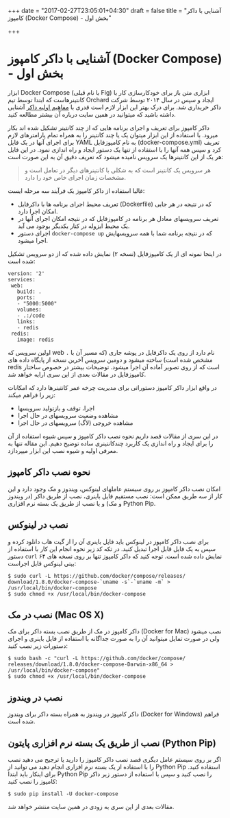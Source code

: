 +++
date = "2017-02-27T23:05:01+04:30"
draft = false
title = "آشنایی با داکر کامپوز (Docker Compose) - بخش اول"

+++


آشنایی با داکر کامپوز (Docker Compose) - بخش اول
===

ابزار Docker Compose (با نام قبلی Fig) ابزاری متن باز برای خودکارسازی کار با کانتینرهاست که ابتدا توسط تیم Orchard ایجاد و سپس در سال ۲۰۱۴ توسط شرکت داکر خریداری شد. برای درک بهتر این ابزار لازم است قدری با [مفاهیم اولیه داکر](http://elastico.io/blog/docker-basic-concepts.html) آشنایی داشته باشید که میتوانید در همین سایت درباره آن بیشتر مطالعه کنید.

داکر کامپوز برای تعریف و اجرای برنامه هایی که از چند کانتینر تشکیل شده اند بکار میرود. با استفاده از این ابزار میتوان یک یا چند کانتینر را به همراه تمام پارامترهای لازم برای اجرای آنها در یک فایل YAML به نام کامپوزفایل (docker-compose.yml) تعریف کرد و سپس همه آنها را با استفاده از تنها یک دستور ایجاد و راه اندازی نمود. در این فایل هر یک از این کانتینرها یک سرویس نامیده میشود که تعریف دقیق آن به این صورت است:
>هر سرویس یک کانتینر است که به شکلی با کانتینرهای دیگر در تعامل است و مشخصات زمان اجرای خاص خود را دارد.

غالبا استفاده از داکر کامپوز یک فرآیند سه مرحله ایست: 

 * تعریف محیط اجرای برنامه ها با داکرفایل (Dockerfile) که در نتیجه در هر جایی امکان اجرا دارد.
 * تعریف سرویسهای معادل هر برنامه در کامپوزفایل که در نتیجه امکان اجرای آنها در یک محیط ایزوله در کنار یکدیگر بوجود می آید.
 * اجرای دستور `docker-compose up` که در نتیجه برنامه شما با همه سرویسهایش اجرا میشود.

در اینجا نمونه ای از یک کامپوزفایل (نسخه ۲) نمایش داده شده که از دو سرویس تشکیل شده است:
 ```
version: '2'
services:
  web:
    build: .
    ports:
    - "5000:5000"
    volumes:
    - .:/code
    links:
    - redis
  redis:
    image: redis
``` 
اولین سرویس که web نام دارد از روی یک داکرفایل در پوشه جاری (که مسیر آن با `.`  مشخص شده است) ساخته میشود و دومین سرویس آخرین نسخه از پایگاه داده های redis است که از روی تصویر آماده آن اجرا میشود. توضیحات بیشتر در خصوص ساختار کامپوزفایل در مقالات بعدی از این سری ارایه خواهد شد.

در واقع ابزار داکر کامپوز دستوراتی برای مدیریت چرخه عمر کانتینرها دارد که امکانات زیر را فراهم میکند:

* اجرا، توقف و بازتولید سرویسها
* مشاهده وضعیت سرویسهای در حال اجرا
* مشاهده خروجی (لاگ) سرویسهای در حال اجرا

در این سری از مقالات قصد داریم نحوه نصب داکر کامپوز و سپس شیوه استفاده از آن را برای ایجاد و راه اندازی یک کاربرد چندکانتینری ساده توضیح دهیم. این مقاله تنها به معرفی اولیه و شیوه نصب این ابزار میپردازد.

نحوه نصب داکر کامپوز
---
امکان نصب داکر کامپوز بر روی سیستم عاملهای لینوکس، ویندوز و مک وجود دارد و این کار از سه طریق ممکن است: نصب مستقیم فایل باینری، نصب از طریق داکر (در ویندوز و مک) و یا نصب از طریق یک بسته نرم افزاری Python Pip.

نصب در لینوکس
---
برای نصب داکر کامپوز در لینوکس باید فایل باینری آن را از گیت هاب دانلود کرده و سپس به یک فایل قابل اجرا تبدیل کنید. در تکه کد زیر نحوه انجام این کار با استفاده از دستور `curl` نمایش داده شده است. توجه کنید که داکر کامپوز تنها بر روی نسخه های ۶۴ بیتی لینوکس قابل اجراست:
```
$ sudo curl -L https://github.com/docker/compose/releases/
download/1.8.0/docker-compose-`uname -s`-`uname -m` > /usr/local/bin/docker-compose
$ sudo chmod +x /usr/local/bin/docker-compose
```

نصب در مک (Mac OS X)
---
داکر کامپوز در مک از طریق نصب بسته داکر برای مک (Docker for Mac) نصب میشود ولی در صورت تمایل میتوانید آن را به صورت جداگانه با استفاده از فایل باینری و اجرای دستورات زیر نصب کنید:
```
$ sudo bash -c "curl -L https://github.com/docker/compose/
releases/download/1.8.0/docker-compose-Darwin-x86_64 > /usr/local/bin/docker-compose"
$ sudo chmod +x /usr/local/bin/docker-compose
```

نصب در ویندوز
---
داکر کامپوز در ویندوز به همراه بسته داکر برای ویندوز (Docker for Windows) فراهم شده است.

نصب از طریق یک بسته نرم افزاری پایتون (Python Pip)
---
اگر بر روی سیستم عامل دیگری قصد نصب داکر کامپوز را دارید یا ترجیح می دهید نصب را با استفاده از یک بسته نرم افزاری انجام دهید می توانید از Python Pip استفاده کنید. برای اینکار باید ابتدا Python Pip را نصب کنید و سپس با استفاده از دستور زیر داکر کامپوز را نصب کنید:

 ```
$ sudo pip install -U docker-compose
```

مقالات بعدی از این سری به زودی در همین سایت منتشر خواهد شد.
